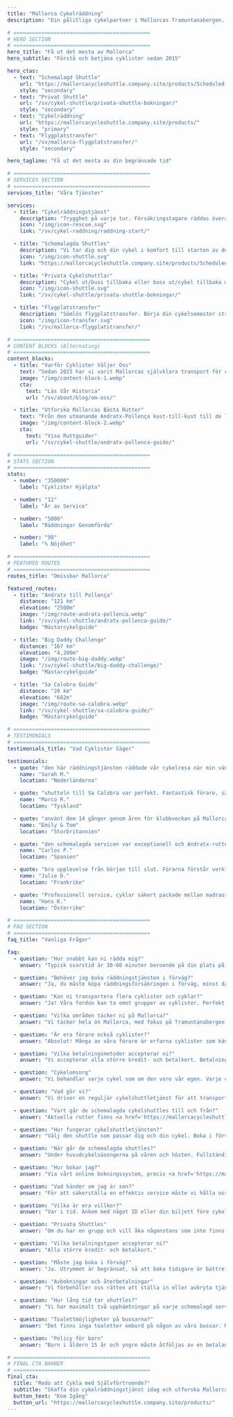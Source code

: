 ```yaml
---
title: "Mallorca Cykelräddning"
description: "Din pålitliga cykelpartner i Mallorcas Tramuntanabergen. Cykelräddningstjänst, shuttles och flygplatstransfer för cyklister."

# ============================================
# HERO SECTION
# ============================================
hero_title: "Få ut det mesta av Mallorca"
hero_subtitle: "Förstå och betjäna cyklister sedan 2015"

hero_ctas:
  - text: "Schemalagd Shuttle"
    url: "https://mallorcacycleshuttle.company.site/products/Scheduled-Bike-Buses-c15728235"
    style: "secondary"
  - text: "Privat Shuttle"
    url: "/sv/cykel-shuttle/privata-shuttle-bokningar/"
    style: "secondary"
  - text: "Cykelräddning"
    url: "https://mallorcacycleshuttle.company.site/products/"
    style: "primary"
  - text: "Flygplatstransfer"
    url: "/sv/mallorca-flygplatstransfer/"
    style: "secondary"

hero_tagline: "Få ut det mesta av din begränsade tid"

# ============================================
# SERVICES SECTION
# ============================================
services_title: "Våra Tjänster"

services:
  - title: "Cykelräddningstjänst"
    description: "Trygghet på varje tur. Försäkringstagare räddas överallt på Mallorca om cykeln eller kroppen går sönder."
    icon: "/img/icon-rescue.svg"
    link: "/sv/cykel-raddning/raddning-start/"

  - title: "Schemalagda Shuttles"
    description: "Vi tar dig och din cykel i komfort till starten av de ikoniska enkelriktade rutterna."
    icon: "/img/icon-shuttle.svg"
    link: "https://mallorcacycleshuttle.company.site/products/Scheduled-Bike-Buses-c15728235"

  - title: "Privata Cykelshuttlar"
    description: "Cykel ut/buss tillbaka eller buss ut/cykel tillbaka med din grupp vid den tid du väljer."
    icon: "/img/icon-shuttle.svg"
    link: "/sv/cykel-shuttle/privata-shuttle-bokningar/"

  - title: "Flygplatstransfer"
    description: "Sömlös flygplatstransfer. Börja din cykelsemester stressfritt från det ögonblick du landar."
    icon: "/img/icon-transfer.svg"
    link: "/sv/mallorca-flygplatstransfer/"

# ============================================
# CONTENT BLOCKS (Alternating)
# ============================================
content_blocks:
  - title: "Varför Cyklister Väljer Oss"
    text: "Sedan 2015 har vi varit Mallorcas självklara transport för cyklister – vi kör shuttles, hanterar räddningar över hela ön och tar hand om cyklar som om de vore våra egna. Förvänta dig ett vänligt, pålitligt team, bekväma bussar och lokalkännedom du kan lita på."
    image: "/img/content-block-1.webp"
    cta:
      text: "Läs Vår Historia"
      url: "/sv/about/blog/om-oss/"

  - title: "Utforska Mallorcas Bästa Rutter"
    text: "Från den utmanande Andratx-Pollença kust-till-kust till de legendariska klättringarna från hamnarna i Sa Calobra och Valldemossa till de tysta vägarna inåt landet, Mallorca är ett cykelparadis i världsklass. Våra omfattande ruttguider hjälper dig att planera dina perfekta enkelturer med detaljerade kartor, höjdprofiler och insidertips."
    image: "/img/content-block-2.webp"
    cta:
      text: "Visa Ruttguider"
      url: "/sv/cykel-shuttle/andratx-pollenca-guide/"

# ============================================
# STATS SECTION
# ============================================
stats:
  - number: "350000"
    label: "Cyklister Hjälpta"

  - number: "12"
    label: "År av Service"

  - number: "5000"
    label: "Räddningar Genomförda"

  - number: "99"
    label: "% Nöjdhet"

# ============================================
# FEATURED ROUTES
# ============================================
routes_title: "Omissbar Mallorca"

featured_routes:
  - title: "Andratx till Pollença"
    distance: "121 km"
    elevation: "2500m"
    image: "/img/route-andratx-pollenca.webp"
    link: "/sv/cykel-shuttle/andratx-pollenca-guide/"
    badge: "Mästarcykelguide"

  - title: "Big Daddy Challenge"
    distance: "167 km"
    elevation: "4,200m"
    image: "/img/route-big-daddy.webp"
    link: "/sv/cykel-shuttle/big-daddy-challenge/"
    badge: "Mästarcykelguide"

  - title: "Sa Calobra Guide"
    distance: "20 km"
    elevation: "682m"
    image: "/img/route-sa-calobra.webp"
    link: "/sv/cykel-shuttle/sa-calobra-guide/"
    badge: "Mästarcykelguide"

# ============================================
# TESTIMONIALS
# ============================================
testimonials_title: "Vad Cyklister Säger"

testimonials:
  - quote: "den här räddningstjänsten räddade vår cykelresa när min vän fick ett mekaniskt problem. Professionellt, snabbt och vänligt. Rekommenderas starkt!"
    name: "Sarah M."
    location: "Nederländerna"

  - quote: "shutteln till Sa Calobra var perfekt. Fantastisk förare, säker cykeltransport och vi startade vår tur från exakt där vi ville med friska ben. Värt varje öre."
    name: "Marco R."
    location: "Tyskland"

  - quote: "använt dem 14 gånger genom åren för klubbveckan på Mallorca. Flygplatstransfer och schemalagd shuttle till Andratx. Tryggheten ensam är värd det. De här killarna vet vad de gör."
    name: "Emily & Tom"
    location: "Storbritannien"

  - quote: "den schemalagda servicen var exceptionell och Andratx-rutten gjorde vår cykelsemester. Kan inte vänta på att komma tillbaka nästa år!"
    name: "Carlos P."
    location: "Spanien"

  - quote: "bra upplevelse från början till slut. Förarna förstår verkligen cyklisters behov. Gjort fyra resor med dem nu."
    name: "Julie D."
    location: "Frankrike"

  - quote: "Professionell service, cyklar säkert packade mellan madrasser och rutterna är spektakulära. Rekommenderas starkt för seriösa cyklister."
    name: "Hans K."
    location: "Österrike"

# ============================================
# FAQ SECTION
# ============================================
faq_title: "Vanliga Frågor"

faq:
  - question: "Hur snabbt kan ni rädda mig?"
    answer: "Typisk svarstid är 30-60 minuter beroende på din plats på Mallorca. Vi har flera fordon stationerade över hela ön för snabb respons."

  - question: "Behöver jag boka räddningstjänsten i förväg?"
    answer: "Ja, du måste köpa räddningsförsäkringen i förväg, minst dagen innan användning (giltig för hela din vistelse)."

  - question: "Kan ni transportera flera cyklister och cyklar?"
    answer: "Ja! Våra fordon kan ta emot grupper av cyklister. Perfekt för cykelgrupper eller cykelklubbar."

  - question: "Vilka områden täcker ni på Mallorca?"
    answer: "Vi täcker hela ön Mallorca, med fokus på Tramuntanabergen där de bästa enkelriktade rutterna finns. Från Andratx till Pollença och överallt däremellan."

  - question: "Är era förare också cyklister?"
    answer: "Absolut! Många av våra förare är erfarna cyklister som känner till rutterna, utmaningarna och exakt vad du behöver."

  - question: "Vilka betalningsmetoder accepterar ni?"
    answer: "Vi accepterar alla större kredit- och betalkort. Betalning hanteras säkert genom Stripe bokningssystem."

  - question: "Cykelomsorg"
    answer: "Vi behandlar varje cykel som om den vore vår egen. Varje cykel packas säkert i specialanpassade släpvagnar, dämpade mellan madrasser, vilket säkerställer att den kommer fram i samma skick som när den packades före avfärd."

  - question: "Vad gör vi?"
    answer: "Vi driver en reguljär cykelshuttletjänst för att transportera dig och din cykel till starten av Mallorcas ikoniska enkelriktade bucketlist-rutter. Kolla in <a href='https://mallorcacycleshuttle.company.site/products/' target='_blank' rel='noopener noreferrer'>schemat här</a>. Vi erbjuder en cykel- och cyklarräddningstjänst vid haverier. <a href='https://mallorcacycleshuttle.company.site/products/' target='_blank' rel='noopener noreferrer'>Länk här</a>. Vi tillhandahåller privata flygplatstransfer med direkta offerter tillgängliga <a href='/sv/mallorca-flygplatstransfer/'>här</a>."

  - question: "Vart går de schemalagda cykelshuttles till och från?"
    answer: "Aktuella rutter finns <a href='https://mallorcacycleshuttle.company.site/products/' target='_blank' rel='noopener noreferrer'>här</a>."

  - question: "Hur fungerar cykelshuttletjänsten?"
    answer: "Välj den shuttle som passar dig och din cykel. Boka i förväg, då platserna är begränsade. Ankom minst 15 minuter före avresa med bevis på ID eller din biljett (att visa den på din telefon är idealiskt) för att få din cykel lastad. <a href='https://mallorcacycleshuttle.company.site/products/' target='_blank' rel='noopener noreferrer'>Boka här</a>. Njut av resan till din destination och älska turen tillbaka. Enkelt, effektivt och nödvändigt – förvandlar din dag till ett oförglömligt äventyr."

  - question: "När går de schemalagda shuttles?"
    answer: "Under huvudcykelsäsongerna på våren och hösten. Fullständigt cykelshuttleschema finns <a href='https://mallorcacycleshuttle.company.site/products/' target='_blank' rel='noopener noreferrer'>här</a>."

  - question: "Hur bokar jag?"
    answer: "Via vårt online bokningssystem, precis <a href='https://mallorcacycleshuttle.company.site/products/' target='_blank' rel='noopener noreferrer'>här</a>."

  - question: "Vad händer om jag är sen?"
    answer: "För att säkerställa en effektiv service måste vi hålla oss till vårt annonserade schema. Tyvärr kan vi inte vänta på försenade passagerare, eftersom detta påverkar både vår service och andra cyklister. Vänligen ankom till din valda avgångspunkt före cykelpackningstiden som anges på din biljett. Eftersom din frånvaro kan förhindra andra från att boka, kan vi inte utfärda återbetalningar för missade shuttles."

  - question: "Vilka är era villkor?"
    answer: "Var i tid. Ankom med något ID eller din biljett före cykelinlastningen som anges på din biljett. Fullständiga Villkor här."

  - question: "Privata Shuttles"
    answer: "Om du har en grupp och vill åka någonstans som inte finns i schemat eller vid en annan tid, vänligen <a href='/sv/cykel-shuttle/privata-shuttle-bokningar/'>boka här</a>."

  - question: "Vilka betalningstyper accepterar ni?"
    answer: "Alla större kredit- och betalkort."

  - question: "Måste jag boka i förväg?"
    answer: "Ja. Utrymmet är begränsat, så att boka tidigare är bättre än att boka senare för att undvika besvikelse. Vi rekommenderar också att boka din resa tidigt under din vistelse, vilket säkerställer friska ben och en reservdag om vädret skulle vara dåligt på din valda dag. <a href='https://mallorcacycleshuttle.company.site/products/' target='_blank' rel='noopener noreferrer'>Boka här</a>."

  - question: "Avbokningar och återbetalningar"
    answer: "Vi förbehåller oss rätten att ställa in eller avbryta tjänster efter behov och utan att utfärda förhandsbesked. I händelse av en shuttleinställning är en full återbetalning för köpta biljetter, eller överföring till en alternativ buss tillgänglig. Om du vill ändra din biljett till ett annat datum kan detta vara möjligt och kommer att avgöras från fall till fall. För fullständig återbetalnings- och avbokningsinformation, se de fullständiga Villkoren här."

  - question: "Hur lång tid tar shuttles?"
    answer: "Vi har maximalt två upphämtningar på varje schemalagd service. En exempeltjänst till Andratx är som följer: Port de Pollença, börja packa cyklar kl. 07:15, sedan vidare till Alcudia och börja packa cyklar kl. 07:35 med en genomsnittlig ankomsttid kl. 09:15 i Andratx, beroende på trafiken."

  - question: "Toalettmöjligheter på bussarna?"
    answer: "Det finns inga toaletter ombord på någon av våra bussar. Med en maximal restid på 90 minuter är det normalt inte nödvändigt! Var bara försiktig med mängden vätska du väljer att ha före och under resan."

  - question: "Policy för barn"
    answer: "Barn i åldern 15 år och yngre måste åtföljas av en betalande vuxen. Alla platser är prissatta lika."

# ============================================
# FINAL CTA BANNER
# ============================================
final_cta:
  title: "Redo att Cykla med Självförtroende?"
  subtitle: "Skaffa din cykelräddningstjänst idag och utforska Mallorca bekymmersfritt"
  button_text: "Kom Igång"
  button_url: "https://mallorcacycleshuttle.company.site/products/"
---
```

